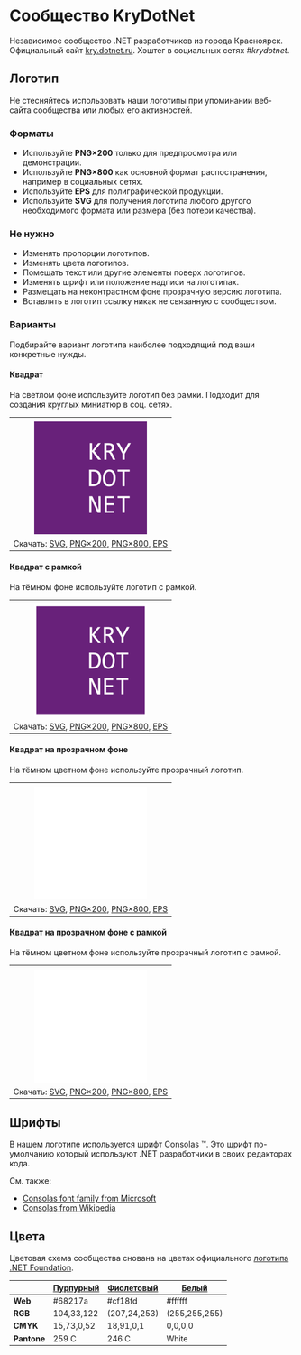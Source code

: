 ﻿# Сообщество KryDotNet

Независимое сообщество .NET разработчиков из города Красноярск. Официальный сайт [kry.dotnet.ru](https://kry.dotnet.ru/). Хэштег в социальных сетях _#krydotnet_.

## Логотип

Не стесняйтесь использовать наши логотипы при упоминании веб-сайта сообщества или любых его активностей.

### Форматы

- Используйте **PNG×200** только для предпросмотра или демонстрации.
- Используйте **PNG×800** как основной формат распостранения, например в социальных сетях.
- Используйте **EPS** для полиграфической продукции.
- Используйте **SVG** для получения логотипа любого другого необходимого формата или размера (без потери качества).

### Не нужно

- Изменять пропорции логотипов.
- Изменять цвета логотипов.
- Помещать текст или другие элементы поверх логотипов.
- Изменять шрифт или положение надписи на логотипах.
- Размещать на неконтрастном фоне прозрачную версию логотипа.
- Вставлять в логотип ссылку никак не связанную с сообществом.

### Варианты

Подбирайте вариант логотипа наиболее подходящий под ваши конкретные нужды.

#### Квадрат

На светлом фоне используйте логотип без рамки. Подходит для создания круглых миниатюр в соц. сетях.

|       |
| :---: |
|       |
| ![Квадратный логотип KryDotNet](krydotnet-logo-squared-200.png) |
| Скачать: [SVG](https://raw.githubusercontent.com/AnatolyKulakov/SpbDotNet/master/Logo/Kry/krydotnet-logo-squared.svg), [PNG×200](https://raw.githubusercontent.com/AnatolyKulakov/SpbDotNet/master/Logo/Kry/krydotnet-logo-squared-200.png), [PNG×800](https://raw.githubusercontent.com/AnatolyKulakov/SpbDotNet/master/Logo/Kry/krydotnet-logo-squared-800.png), [EPS](https://raw.githubusercontent.com/AnatolyKulakov/SpbDotNet/master/Logo/Kry/krydotnet-logo-squared.eps) |

#### Квадрат с рамкой

На тёмном фоне используйте логотип с рамкой.

|       |
| :---: |
|       |
| ![Квадратный логотип KryDotNet с рамкой](krydotnet-logo-squared-bordered-200.png) |
| Скачать: [SVG](https://raw.githubusercontent.com/AnatolyKulakov/SpbDotNet/master/Logo/Kry/krydotnet-logo-squared-bordered.svg), [PNG×200](https://raw.githubusercontent.com/AnatolyKulakov/SpbDotNet/master/Logo/Kry/krydotnet-logo-squared-bordered-200.png), [PNG×800](https://raw.githubusercontent.com/AnatolyKulakov/SpbDotNet/master/Logo/Kry/krydotnet-logo-squared-bordered-800.png), [EPS](https://raw.githubusercontent.com/AnatolyKulakov/SpbDotNet/master/Logo/Kry/krydotnet-logo-squared-bordered.eps) |

#### Квадрат на прозрачном фоне

На тёмном цветном фоне используйте прозрачный логотип.

|       |
| :---: |
|       |
| ![Квадратный прозрачный логотип KryDotNet](krydotnet-logo-squared-white-200.png) |
| Скачать: [SVG](https://raw.githubusercontent.com/AnatolyKulakov/SpbDotNet/master/Logo/Kry/krydotnet-logo-squared-white.svg), [PNG×200](https://raw.githubusercontent.com/AnatolyKulakov/SpbDotNet/master/Logo/Kry/krydotnet-logo-squared-white-200.png), [PNG×800](https://raw.githubusercontent.com/AnatolyKulakov/SpbDotNet/master/Logo/Kry/krydotnet-logo-squared-white-800.png), [EPS](https://raw.githubusercontent.com/AnatolyKulakov/SpbDotNet/master/Logo/Kry/krydotnet-logo-squared-white.eps) |

#### Квадрат на прозрачном фоне с рамкой

На тёмном цветном фоне используйте прозрачный логотип с рамкой.

|       |
| :---: |
|       |
| ![Квадратный прозрачный логотип KryDotNet с рамкой](krydotnet-logo-squared-white-bordered-200.png)  |
| Скачать: [SVG](https://raw.githubusercontent.com/AnatolyKulakov/SpbDotNet/master/Logo/Kry/krydotnet-logo-squared-white-bordered.svg), [PNG×200](https://raw.githubusercontent.com/AnatolyKulakov/SpbDotNet/master/Logo/Kry/krydotnet-logo-squared-white-bordered-200.png), [PNG×800](https://raw.githubusercontent.com/AnatolyKulakov/SpbDotNet/master/Logo/Kry/krydotnet-logo-squared-white-bordered-800.png), [EPS](https://raw.githubusercontent.com/AnatolyKulakov/SpbDotNet/master/Logo/Kry/krydotnet-logo-squared-white-bordered.eps) |

## Шрифты

В нашем логотипе используется шрифт Consolas ™. Это шрифт по-умолчанию который используют .NET разработчики в своих редакторах кода.

См. также:

- [Consolas font family from Microsoft](https://docs.microsoft.com/en-us/typography/font-list/consolas)
- [Consolas from Wikipedia](https://en.wikipedia.org/wiki/Consolas)

## Цвета

Цветовая схема сообщества снована на цветах официального [логотипа .NET Foundation](https://github.com/dotnet/swag/tree/master/logo).

|             | [Пурпурный](https://www.color-hex.com/color/68217a) | [Фиолетовый](https://www.color-hex.com/color/cf18fd) | [Белый](https://www.color-hex.com/color/ffffff) |
| ----------- | --------------------------------------------------- | ---------------------------------------------------- | ----------------------------------------------- |
| **Web**     | #68217a                                             | #cf18fd                                              | #ffffff                                         |
| **RGB**     | 104,33,122                                          | (207,24,253)                                         | (255,255,255)                                   |
| **CMYK**    | 15,73,0,52                                          | 18,91,0,1                                            | 0,0,0,0                                         |
| **Pantone** | 259 C                                               | 246 C                                                | White                                           |

